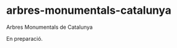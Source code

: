 arbres-monumentals-catalunya
============================

Arbres Monumentals de Catalunya

En preparació.
